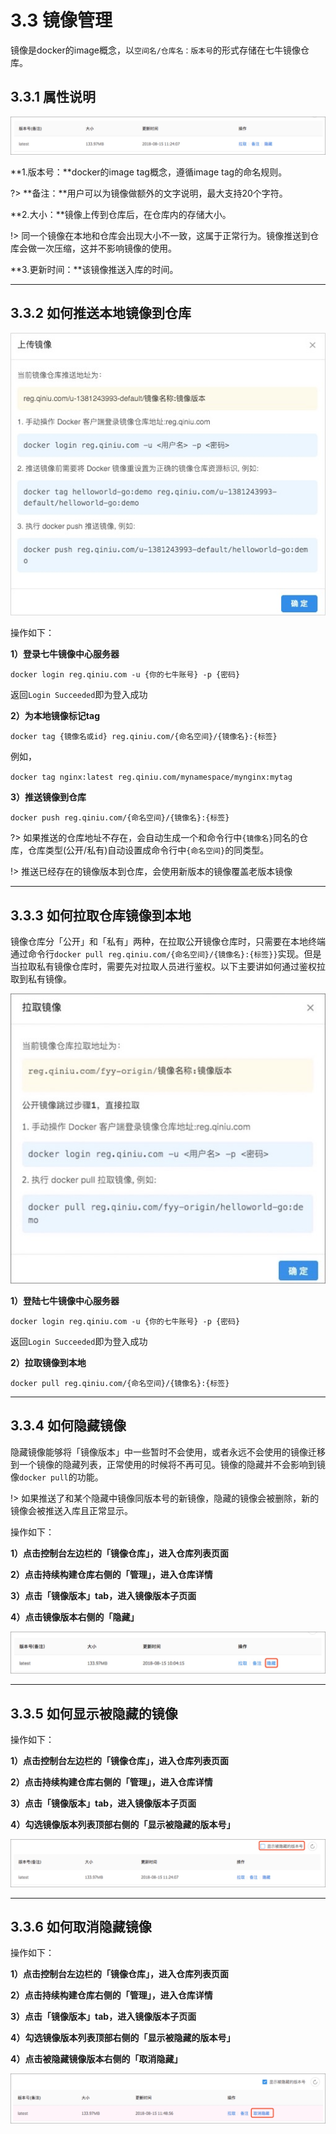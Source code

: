 # 3.3 镜像管理
镜像是docker的image概念，以`空间名/仓库名：版本号`的形式存储在七牛镜像仓库。

## 3.3.1 属性说明

![镜像仓库管理主页面](_figures/user-guide/image-detail.jpeg)

**1.版本号：**docker的image tag概念，遵循image tag的命名规则。

?> **备注：**用户可以为镜像做额外的文字说明，最大支持20个字符。

**2.大小：**镜像上传到仓库后，在仓库内的存储大小。

!> 同一个镜像在本地和仓库会出现大小不一致，这属于正常行为。镜像推送到仓库会做一次压缩，这并不影响镜像的使用。

**3.更新时间：**该镜像推送入库的时间。
***

## 3.3.2 如何推送本地镜像到仓库

![镜像仓库管理主页面](_figures/user-guide/image-push.png)

操作如下：

**1）登录七牛镜像中心服务器**

`docker login reg.qiniu.com -u {你的七牛账号} -p {密码}`

返回`Login Succeeded`即为登入成功

**2）为本地镜像标记tag**

`docker tag {镜像名或id} reg.qiniu.com/{命名空间}/{镜像名}:{标签}`

例如，

`docker tag nginx:latest reg.qiniu.com/mynamespace/mynginx:mytag`

**3）推送镜像到仓库**

`docker push reg.qiniu.com/{命名空间}/{镜像名}:{标签}`

?> 如果推送的仓库地址不存在，会自动生成一个和命令行中`{镜像名}`同名的仓库，仓库类型(公开/私有)自动设置成命令行中`{命名空间}`的同类型。

!> 推送已经存在的镜像版本到仓库，会使用新版本的镜像覆盖老版本镜像
***

## 3.3.3 如何拉取仓库镜像到本地
镜像仓库分「公开」和「私有」两种，在拉取公开镜像仓库时，只需要在本地终端通过命令行`docker pull reg.qiniu.com/{命名空间}/{镜像名}:{标签}}`实现。但是当拉取私有镜像仓库时，需要先对拉取人员进行鉴权。以下主要讲如何通过鉴权拉取到私有镜像。

![镜像仓库管理主页面](_figures/user-guide/image-pull.jpeg)

**1）登陆七牛镜像中心服务器**

`docker login reg.qiniu.com -u {你的七牛账号} -p {密码}`

返回`Login Succeeded`即为登入成功

**2）拉取镜像到本地**

`docker pull reg.qiniu.com/{命名空间}/{镜像名}:{标签}`
***

## 3.3.4 如何隐藏镜像
隐藏镜像能够将「镜像版本」中一些暂时不会使用，或者永远不会使用的镜像迁移到一个镜像的隐藏列表，正常使用的时候将不再可见。镜像的隐藏并不会影响到镜像`docker pull`的功能。

!> 如果推送了和某个隐藏中镜像同版本号的新镜像，隐藏的镜像会被删除，新的镜像会被推送入库且正常显示。

操作如下：

**1）点击控制台左边栏的「镜像仓库」，进入仓库列表页面**

**2）点击持续构建仓库右侧的「管理」，进入仓库详情**

**3）点击「镜像版本」tab，进入镜像版本子页面**

**4）点击镜像版本右侧的「隐藏」**

![创建新的仓库](_figures/user-guide/image-hide.jpeg)
***

## 3.3.5 如何显示被隐藏的镜像
操作如下：

**1）点击控制台左边栏的「镜像仓库」，进入仓库列表页面**

**2）点击持续构建仓库右侧的「管理」，进入仓库详情**

**3）点击「镜像版本」tab，进入镜像版本子页面**

**4）勾选镜像版本列表顶部右侧的「显示被隐藏的版本号」**

![创建新的仓库](_figures/user-guide/image-hide-appear.jpeg)
***

## 3.3.6 如何取消隐藏镜像
操作如下：

**1）点击控制台左边栏的「镜像仓库」，进入仓库列表页面**

**2）点击持续构建仓库右侧的「管理」，进入仓库详情**

**3）点击「镜像版本」tab，进入镜像版本子页面**

**4）勾选镜像版本列表顶部右侧的「显示被隐藏的版本号」**

**4）点击被隐藏镜像版本右侧的「取消隐藏」**

![创建新的仓库](_figures/user-guide/image-unhide.jpeg)






